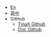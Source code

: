 * [En](/)
* [简中](/zh-Hans/)
* GitHub
  * [TinaX Github](https://github.com/yomunsam/tinax)
  * [Doc Github](https://github.com/nekonyastudio/tinax.doc)